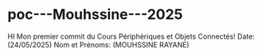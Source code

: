 # poc---Mouhssine---2025
HI
Mon premier commit du Cours Périphériques et Objets Connectés! 
Date: (24/05/2025) 
Nom et Prénoms: (MOUHSSINE RAYANE) 
